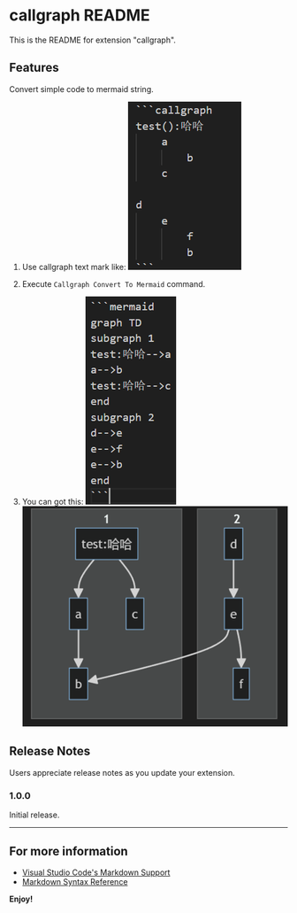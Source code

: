 # callgraph README

This is the README for extension "callgraph". 

## Features

Convert simple code to mermaid string.

1. Use callgraph text mark like:
![feature 1](./images/callgraph.png)

2. Execute `Callgraph Convert To Mermaid` command.

3. You can got this:
![feature 2](./images/mermaid.png)
![feature 2](./images/graph.png)

## Release Notes

Users appreciate release notes as you update your extension.

### 1.0.0

Initial release.

---

## For more information

* [Visual Studio Code's Markdown Support](http://code.visualstudio.com/docs/languages/markdown)
* [Markdown Syntax Reference](https://help.github.com/articles/markdown-basics/)

**Enjoy!**
